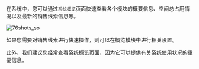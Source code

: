 在系统中，您可以通过`系统概览`页面快速查看各个模块的概要信息、空间总占用情况以及最新的销售线索信息等。

![76shots_so](https://nice-photo-1256312109.cos.ap-shanghai.myqcloud.com/site/341shots_so.png)

如果您需要对销售线索进行快速操作，则可以在概览模块中进行相关设置。

此外，我们建议您经常查看系统概览页面，因为它可以提供有关系统使用状况的重要信息。